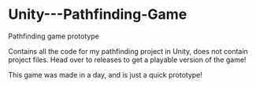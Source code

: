# Unity---Pathfinding-Game
Pathfinding game prototype

Contains all the code for my pathfinding project in Unity, does not contain project files. Head over to releases to get
a playable version of the game!

This game was made in a day, and is just a quick prototype!
